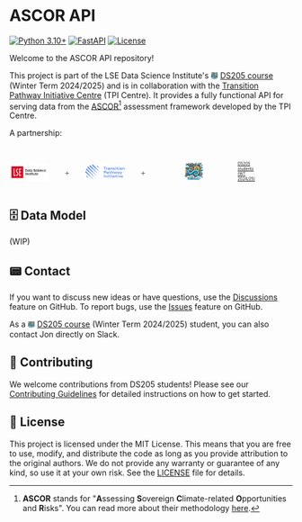 # ASCOR API

[![Python 3.10+](https://img.shields.io/badge/python-3.10+-blue.svg)](https://www.python.org/downloads/)
[![FastAPI](https://img.shields.io/badge/FastAPI-0.115.7-green.svg)](https://fastapi.tiangolo.com/)
[![License](https://img.shields.io/badge/license-MIT-blue.svg)](LICENSE)


Welcome to the ASCOR API repository!

This project is part of the LSE Data Science Institute's <img src="./icons/DS205_2024_25_icon_200px.png" alt="Image Created with AI Designer" role="presentation" style="object-fit: cover;width:0.9em;height:0.9em;vertical-align: middle;padding-bottom: 0.2em;"/> [DS205 course](https://lse-dsi.github.io/DS205) (Winter Term 2024/2025) and is in collaboration with the [Transition Pathway Initiative Centre](https://www.transitionpathwayinitiative.org/) (TPI Centre). It provides a fully functional API for serving data from the [ASCOR](https://www.transitionpathwayinitiative.org/ascor)[^1] assessment framework developed by the TPI Centre.

A partnership:

<div style="display: flex; justify-content: top; vertical-align: middle; align-items: center; gap: 2em; margin: 2em 0;">
<img src="./icons/LSE_DSI.png" alt="LSE Data Science Institute" role="presentation" style="object-fit: contain;width:5em;height:4em;">
<span style="color: #666;">+</span>
<img src="./icons/TPI.png" alt="Transition Pathway Initiative" role="presentation" style="object-fit: contain;width:5em;height:4em;">
<span style="color: #666;">+</span>
<figure style="align-items: center;">
<img src="./icons/DS205_2024_25_icon_200px.png" alt="DS205 Students" role="presentation" style="object-fit: contain;width:2.5em;height:2.5em;">
<span style="display:block;font-size:0.5em;width:30%;float:right;vertical-align:top;"><a href="https://lse-dsi.github.io/DS205">DS205 students (WT 2024/25)</a></span>
</figure>
</div>


[^1]: **ASCOR** stands for "**A**ssessing **S**overeign **C**limate-related **O**pportunities and **R**isks". You can read more about their methodology [here](https://www.transitionpathwayinitiative.org/publications/2024-ascor-framework-methodology-note-version-1-1).

## 🗄️ Data Model

(WIP)

## 📟 Contact

If you want to discuss new ideas or have questions, use the [Discussions](https://github.com/lse-ds205/ascor-api/discussions) feature on GitHub. To report bugs, use the [Issues](https://github.com/lse-ds205/ascor-api/issues) feature on GitHub.

As a <img src="./icons/DS205_2024_25_icon_200px.png" alt="Image Created with AI Designer" role="presentation" style="object-fit: cover;width:0.9em;height:0.9em;vertical-align: middle;padding-bottom: 0.2em;"/> [DS205 course](https://lse-dsi.github.io/DS205) (Winter Term 2024/2025) student, you can also contact Jon directly on Slack.

## 🤝 Contributing

We welcome contributions from DS205 students! Please see our [Contributing Guidelines](CONTRIBUTING.md) for detailed instructions on how to get started.

## 📝 License

This project is licensed under the MIT License. This means that you are free to use, modify, and distribute the code as long as you provide attribution to the original authors. We do not provide any warranty or guarantee of any kind, so use it at your own risk. See the [LICENSE](LICENSE) file for details.
